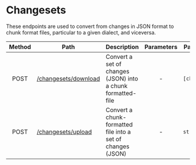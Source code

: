 # Changesets

These endpoints are used to convert from changes in JSON format to chunk format files, particular to a given dialect, and viceversa.

| Method | Path                                | Description                                                 | Parameters | Payload    |
| :----: | ----------------------------------- | ----------------------------------------------------------- | :--------: | ---------- |
|  POST  | [/changesets/download](download.md) | Convert a set of changes (JSON) into a chunk formatted-file |     -      | `[change]` |
|  POST  | [/changesets/upload](upload.md)     | Convert a chunk-formatted file into a set of changes (JSON) |     -      | `string`   |
